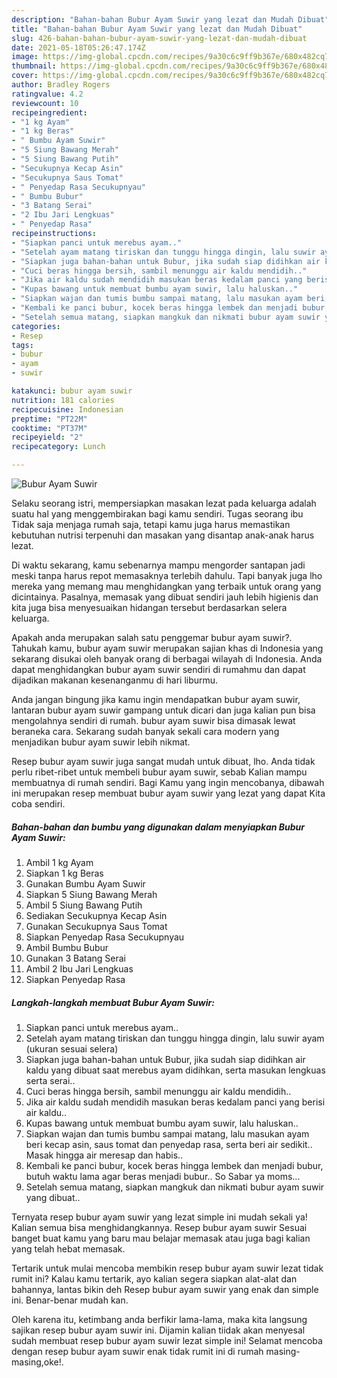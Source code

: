 ```yaml
---
description: "Bahan-bahan Bubur Ayam Suwir yang lezat dan Mudah Dibuat"
title: "Bahan-bahan Bubur Ayam Suwir yang lezat dan Mudah Dibuat"
slug: 426-bahan-bahan-bubur-ayam-suwir-yang-lezat-dan-mudah-dibuat
date: 2021-05-18T05:26:47.174Z
image: https://img-global.cpcdn.com/recipes/9a30c6c9ff9b367e/680x482cq70/bubur-ayam-suwir-foto-resep-utama.jpg
thumbnail: https://img-global.cpcdn.com/recipes/9a30c6c9ff9b367e/680x482cq70/bubur-ayam-suwir-foto-resep-utama.jpg
cover: https://img-global.cpcdn.com/recipes/9a30c6c9ff9b367e/680x482cq70/bubur-ayam-suwir-foto-resep-utama.jpg
author: Bradley Rogers
ratingvalue: 4.2
reviewcount: 10
recipeingredient:
- "1 kg Ayam"
- "1 kg Beras"
- " Bumbu Ayam Suwir"
- "5 Siung Bawang Merah"
- "5 Siung Bawang Putih"
- "Secukupnya Kecap Asin"
- "Secukupnya Saus Tomat"
- " Penyedap Rasa Secukupnyau"
- " Bumbu Bubur"
- "3 Batang Serai"
- "2 Ibu Jari Lengkuas"
- " Penyedap Rasa"
recipeinstructions:
- "Siapkan panci untuk merebus ayam.."
- "Setelah ayam matang tiriskan dan tunggu hingga dingin, lalu suwir ayam (ukuran sesuai selera)"
- "Siapkan juga bahan-bahan untuk Bubur, jika sudah siap didihkan air kaldu yang dibuat saat merebus ayam didihkan, serta masukan lengkuas serta serai.."
- "Cuci beras hingga bersih, sambil menunggu air kaldu mendidih.."
- "Jika air kaldu sudah mendidih masukan beras kedalam panci yang berisi air kaldu.."
- "Kupas bawang untuk membuat bumbu ayam suwir, lalu haluskan.."
- "Siapkan wajan dan tumis bumbu sampai matang, lalu masukan ayam beri kecap asin, saus tomat dan penyedap rasa, serta beri air sedikit.. Masak hingga air meresap dan habis.."
- "Kembali ke panci bubur, kocek beras hingga lembek dan menjadi bubur, butuh waktu lama agar beras menjadi bubur.. So Sabar ya moms..."
- "Setelah semua matang, siapkan mangkuk dan nikmati bubur ayam suwir yang dibuat.."
categories:
- Resep
tags:
- bubur
- ayam
- suwir

katakunci: bubur ayam suwir 
nutrition: 181 calories
recipecuisine: Indonesian
preptime: "PT22M"
cooktime: "PT37M"
recipeyield: "2"
recipecategory: Lunch

---
```



![Bubur Ayam Suwir](https://img-global.cpcdn.com/recipes/9a30c6c9ff9b367e/680x482cq70/bubur-ayam-suwir-foto-resep-utama.jpg)

Selaku seorang istri, mempersiapkan masakan lezat pada keluarga adalah suatu hal yang menggembirakan bagi kamu sendiri. Tugas seorang ibu Tidak saja menjaga rumah saja, tetapi kamu juga harus memastikan kebutuhan nutrisi terpenuhi dan masakan yang disantap anak-anak harus lezat.

Di waktu  sekarang, kamu sebenarnya mampu mengorder santapan jadi meski tanpa harus repot memasaknya terlebih dahulu. Tapi banyak juga lho mereka yang memang mau menghidangkan yang terbaik untuk orang yang dicintainya. Pasalnya, memasak yang dibuat sendiri jauh lebih higienis dan kita juga bisa menyesuaikan hidangan tersebut berdasarkan selera keluarga. 



Apakah anda merupakan salah satu penggemar bubur ayam suwir?. Tahukah kamu, bubur ayam suwir merupakan sajian khas di Indonesia yang sekarang disukai oleh banyak orang di berbagai wilayah di Indonesia. Anda dapat menghidangkan bubur ayam suwir sendiri di rumahmu dan dapat dijadikan makanan kesenanganmu di hari liburmu.

Anda jangan bingung jika kamu ingin mendapatkan bubur ayam suwir, lantaran bubur ayam suwir gampang untuk dicari dan juga kalian pun bisa mengolahnya sendiri di rumah. bubur ayam suwir bisa dimasak lewat beraneka cara. Sekarang sudah banyak sekali cara modern yang menjadikan bubur ayam suwir lebih nikmat.

Resep bubur ayam suwir juga sangat mudah untuk dibuat, lho. Anda tidak perlu ribet-ribet untuk membeli bubur ayam suwir, sebab Kalian mampu membuatnya di rumah sendiri. Bagi Kamu yang ingin mencobanya, dibawah ini merupakan resep membuat bubur ayam suwir yang lezat yang dapat Kita coba sendiri.

<!--inarticleads1-->

##### Bahan-bahan dan bumbu yang digunakan dalam menyiapkan Bubur Ayam Suwir:

1. Ambil 1 kg Ayam
1. Siapkan 1 kg Beras
1. Gunakan  Bumbu Ayam Suwir
1. Siapkan 5 Siung Bawang Merah
1. Ambil 5 Siung Bawang Putih
1. Sediakan Secukupnya Kecap Asin
1. Gunakan Secukupnya Saus Tomat
1. Siapkan  Penyedap Rasa Secukupnyau
1. Ambil  Bumbu Bubur
1. Gunakan 3 Batang Serai
1. Ambil 2 Ibu Jari Lengkuas
1. Siapkan  Penyedap Rasa




<!--inarticleads2-->

##### Langkah-langkah membuat Bubur Ayam Suwir:

1. Siapkan panci untuk merebus ayam..
1. Setelah ayam matang tiriskan dan tunggu hingga dingin, lalu suwir ayam (ukuran sesuai selera)
1. Siapkan juga bahan-bahan untuk Bubur, jika sudah siap didihkan air kaldu yang dibuat saat merebus ayam didihkan, serta masukan lengkuas serta serai..
1. Cuci beras hingga bersih, sambil menunggu air kaldu mendidih..
1. Jika air kaldu sudah mendidih masukan beras kedalam panci yang berisi air kaldu..
1. Kupas bawang untuk membuat bumbu ayam suwir, lalu haluskan..
1. Siapkan wajan dan tumis bumbu sampai matang, lalu masukan ayam beri kecap asin, saus tomat dan penyedap rasa, serta beri air sedikit.. Masak hingga air meresap dan habis..
1. Kembali ke panci bubur, kocek beras hingga lembek dan menjadi bubur, butuh waktu lama agar beras menjadi bubur.. So Sabar ya moms...
1. Setelah semua matang, siapkan mangkuk dan nikmati bubur ayam suwir yang dibuat..




Ternyata resep bubur ayam suwir yang lezat simple ini mudah sekali ya! Kalian semua bisa menghidangkannya. Resep bubur ayam suwir Sesuai banget buat kamu yang baru mau belajar memasak atau juga bagi kalian yang telah hebat memasak.

Tertarik untuk mulai mencoba membikin resep bubur ayam suwir lezat tidak rumit ini? Kalau kamu tertarik, ayo kalian segera siapkan alat-alat dan bahannya, lantas bikin deh Resep bubur ayam suwir yang enak dan simple ini. Benar-benar mudah kan. 

Oleh karena itu, ketimbang anda berfikir lama-lama, maka kita langsung sajikan resep bubur ayam suwir ini. Dijamin kalian tiidak akan menyesal sudah membuat resep bubur ayam suwir lezat simple ini! Selamat mencoba dengan resep bubur ayam suwir enak tidak rumit ini di rumah masing-masing,oke!.

